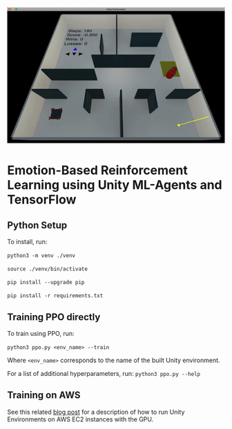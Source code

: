 # <img src="https://github.com/haeriamin/files/blob/master/erl1.gif">

# Emotion-Based Reinforcement Learning using Unity ML-Agents and TensorFlow

## Python Setup

To install, run:

`python3 -m venv ./venv`

`source ./venv/bin/activate`

`pip install --upgrade pip`

`pip install -r requirements.txt`

## Training PPO directly

To train using PPO, run:

`python3 ppo.py <env_name> --train`

Where `<env_name>` corresponds to the name of the built Unity environment.

For a list of additional hyperparameters, run: `python3 ppo.py --help`

## Training on AWS

See this related [blog post](https://medium.com/towards-data-science/how-to-run-unity-on-amazon-cloud-or-without-monitor-3c10ce022639) for a description of how to run Unity Environments on AWS EC2 instances with the GPU.
